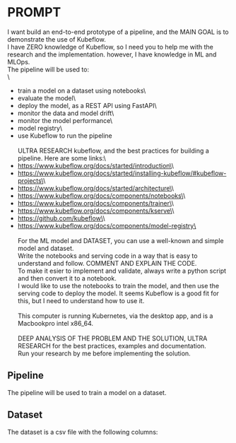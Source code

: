 # PROMPT

I want build an end-to-end prototype of a pipeline, and the MAIN GOAL is to demonstrate the use of Kubeflow.\
I have ZERO knowledge of Kubeflow, so I need you to help me with the research and the implementation. however, I have knowledge in ML and MLOps.
\
The pipeline will be used to:\
\

- train a model on a dataset using notebooks\
- evaluate the model\
- deploy the model, as a REST API using FastAPI\
- monitor the data and model drift\
- monitor the model performance\
- model registry\
- use Kubeflow to run the pipeline\
\
ULTRA RESEARCH kubeflow, and the best practices for building a pipeline. Here are some links:\
- <https://www.kubeflow.org/docs/started/introduction\>\
- <https://www.kubeflow.org/docs/started/installing-kubeflow/#kubeflow-projects\>\
- <https://www.kubeflow.org/docs/started/architecture\>\
- <https://www.kubeflow.org/docs/components/notebooks\>\
- <https://www.kubeflow.org/docs/components/trainer\>\
- <https://www.kubeflow.org/docs/components/kserve\>\
- <https://github.com/kubeflow\>\
- <https://www.kubeflow.org/docs/components/model-registry\>\
\
For the ML model and DATASET, you can use a well-known and simple model and dataset.\
Write the notebooks and serving code in a way that is easy to understand and follow. COMMENT AND EXPLAIN THE CODE.\
To make it esier to implement and validate, always write a python script and then convert it to a notebook.\
I would like to use the notebooks to train the model, and then use the serving code to deploy the model. It seems Kubeflow is a good fit for this, but I need to understand how to use it.\
\
This computer is running Kubernetes, via the desktop app, and is a Macbookpro intel x86_64.\
\
DEEP ANALYSIS OF THE PROBLEM AND THE SOLUTION, ULTRA RESEARCH for the best practices, examples and documentation.\
Run your research by me before implementing the solution.

## Pipeline

The pipeline will be used to train a model on a dataset.

## Dataset

The dataset is a csv file with the following columns:
